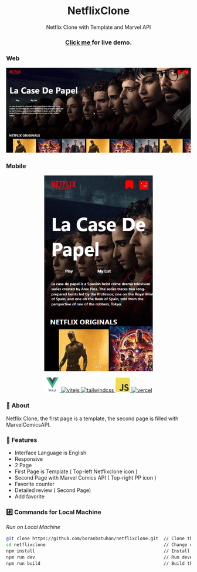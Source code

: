 <h1 align="center">NetflixClone</h1>

<p align="center"> Netflix Clone with Template and Marvel API </p>
<h3 align="center"><a href="https://nfclone.vercel.app/#/"> Click me </a> for live demo.</h3>

###  **Web**
<p align="center"><img src="src/assets/gifs/webres-2page.gif" loading="eager" alt="webres-demo" /></a> </p>

###  **Mobile**
<p align="center"><img src="src/assets/gifs/mobileres-2page.gif" loading="eager" alt="mobileres-demo" /></a> </p>

<div align="center">
<a href="https://vuejs.org/" target="_blank" rel="noreferrer"> <img src="https://raw.githubusercontent.com/devicons/devicon/master/icons/vuejs/vuejs-original-wordmark.svg" alt="vuejs" width="40" height="40"/> </a> 
<a href="https://vitejs.dev" target="_blank" rel="noreferrer"> <img src="https://vitejs.dev/logo-with-shadow.png" alt="vitejs" width="40" height="40"/> </a> 
 <a href="https://tailwindcss.com/" target="_blank" rel="noreferrer"> <img src="https://www.vectorlogo.zone/logos/tailwindcss/tailwindcss-icon.svg" alt="tailwindcss" width="40" height="40"/> 
 </a>  
<a href="https://developer.mozilla.org/en-US/docs/Web/JavaScript" target="_blank" rel="noreferrer"> <img src="https://raw.githubusercontent.com/devicons/devicon/master/icons/javascript/javascript-original.svg" alt="javascript" width="40" height="40"/> </a> 
<a href="https://vercel.com" target="_blank" rel="noreferrer"> <img src="https://seeklogo.com/images/V/vercel-logo-F748E39008-seeklogo.com.png" alt="vercel" width="40" height="40"/> </a> 

</div>


### 📔 **About**
Netflix Clone, the first page is a template, the second page is filled with MarvelComicsAPI.


### 📜 **Features**
- Interface Language is English
- Responsive
- 2 Page
- First Page is Template ( Top-left Netflixclone icon )
- Second Page with Marvel Comics API ( Top-right PP icon )
- Favorite counter
- Detailed review ( Second Page)
- Add favorite
<!-- ### 💻 **Usage** -->


<!-- - [Vue](https://vuejs.org/) -->


### #️⃣ **Commands for Local Machine**

_Run on Local Machine_

```sh
git clone https://github.com/boranbatuhan/netflixclone.git  // Clone the repository.
cd netflixclone                                             // Change directory.
npm install                                                 // Install dependencies.
npm run dev                                                 // Run development mode.
npm run build                                               // Build the project.
```